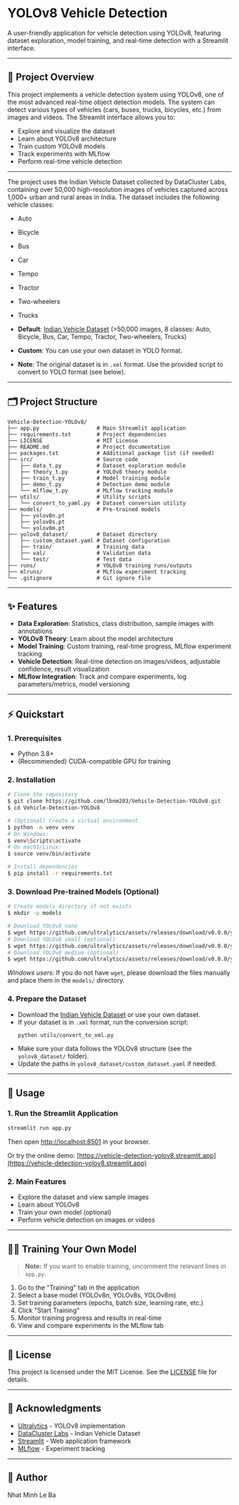 # YOLOv8 Vehicle Detection

A user-friendly application for vehicle detection using YOLOv8, featuring dataset exploration, model training, and real-time detection with a Streamlit interface.

---

## 🚗 Project Overview

This project implements a vehicle detection system using YOLOv8, one of the most advanced real-time object detection models. The system can detect various types of vehicles (cars, buses, trucks, bicycles, etc.) from images and videos. The Streamlit interface allows you to:
- Explore and visualize the dataset
- Learn about YOLOv8 architecture
- Train custom YOLOv8 models
- Track experiments with MLflow
- Perform real-time vehicle detection

---

The project uses the Indian Vehicle Dataset collected by DataCluster Labs, containing over 50,000 high-resolution images of vehicles captured across 1,000+ urban and rural areas in India. The dataset includes the following vehicle classes:
- Auto
- Bicycle
- Bus
- Car
- Tempo
- Tractor
- Two-wheelers
- Trucks

- **Default**: [Indian Vehicle Dataset](https://www.kaggle.com/datasets/dataclusterlabs/indian-vehicle-dataset) (>50,000 images, 8 classes: Auto, Bicycle, Bus, Car, Tempo, Tractor, Two-wheelers, Trucks)
- **Custom**: You can use your own dataset in YOLO format.
- **Note**: The original dataset is in `.xml` format. Use the provided script to convert to YOLO format (see below).

---

## 🗂️ Project Structure

```
Vehicle-Detection-YOLOv8/
├── app.py                  # Main Streamlit application
├── requirements.txt        # Project dependencies
├── LICENSE                 # MIT License
├── README.md               # Project documentation
├── packages.txt            # Additional package list (if needed)
├── src/                    # Source code
│   ├── data_t.py           # Dataset exploration module
│   ├── theory_t.py         # YOLOv8 theory module
│   ├── train_t.py          # Model training module
│   ├── demo_t.py           # Detection demo module
│   └── mlflow_t.py         # MLflow tracking module
├── utils/                  # Utility scripts
│   └── convert_to_yaml.py  # Dataset conversion utility
├── models/                 # Pre-trained models
│   ├── yolov8n.pt
│   ├── yolov8s.pt
│   └── yolov8m.pt
├── yolov8_dataset/         # Dataset directory
│   ├── custom_dataset.yaml # Dataset configuration
│   ├── train/              # Training data
│   ├── val/                # Validation data
│   └── test/               # Test data
├── runs/                   # YOLOv8 training runs/outputs
├── mlruns/                 # MLflow experiment tracking
└── .gitignore              # Git ignore file
```

---

## ✨ Features

- **Data Exploration**: Statistics, class distribution, sample images with annotations
- **YOLOv8 Theory**: Learn about the model architecture
- **Model Training**: Custom training, real-time progress, MLflow experiment tracking
- **Vehicle Detection**: Real-time detection on images/videos, adjustable confidence, result visualization
- **MLflow Integration**: Track and compare experiments, log parameters/metrics, model versioning

---

## ⚡ Quickstart

### 1. Prerequisites
- Python 3.8+
- (Recommended) CUDA-compatible GPU for training

### 2. Installation

```bash
# Clone the repository
$ git clone https://github.com/lbnm203/Vehicle-Detection-YOLOv8.git
$ cd Vehicle-Detection-YOLOv8

# (Optional) Create a virtual environment
$ python -m venv venv
# On Windows:
$ venv\Scripts\activate
# On macOS/Linux:
$ source venv/bin/activate

# Install dependencies
$ pip install -r requirements.txt
```

### 3. Download Pre-trained Models (Optional)

```bash
# Create models directory if not exists
$ mkdir -p models

# Download YOLOv8 nano
$ wget https://github.com/ultralytics/assets/releases/download/v0.0.0/yolov8n.pt -P models/
# Download YOLOv8 small (optional)
$ wget https://github.com/ultralytics/assets/releases/download/v0.0.0/yolov8s.pt -P models/
# Download YOLOv8 medium (optional)
$ wget https://github.com/ultralytics/assets/releases/download/v0.0.0/yolov8m.pt -P models/
```
*Windows users*: If you do not have `wget`, please download the files manually and place them in the `models/` directory.

### 4. Prepare the Dataset
- Download the [Indian Vehicle Dataset](https://www.kaggle.com/datasets/dataclusterlabs/indian-vehicle-dataset) or use your own dataset.
- If your dataset is in `.xml` format, run the conversion script:
  ```bash
  python utils/convert_to_xml.py
  ```
- Make sure your data follows the YOLOv8 structure (see the `yolov8_dataset/` folder).
- Update the paths in `yolov8_dataset/custom_dataset.yaml` if needed.

---

## 🚀 Usage

### 1. Run the Streamlit Application
```bash
streamlit run app.py
```
Then open [http://localhost:8501](http://localhost:8501) in your browser.

Or try the online demo: [https://vehicle-detection-yolov8.streamlit.app](https://vehicle-detection-yolov8.streamlit.app)

### 2. Main Features
- Explore the dataset and view sample images
- Learn about YOLOv8
- Train your own model (optional)
- Perform vehicle detection on images or videos

---

## 🏋️‍♂️ Training Your Own Model

> **Note:** If you want to enable training, uncomment the relevant lines in `app.py`.

1. Go to the "Training" tab in the application
2. Select a base model (YOLOv8n, YOLOv8s, YOLOv8m)
3. Set training parameters (epochs, batch size, learning rate, etc.)
4. Click "Start Training"
5. Monitor training progress and results in real-time
6. View and compare experiments in the MLflow tab

---

## 📄 License

This project is licensed under the MIT License. See the [LICENSE](LICENSE) file for details.

---

## 🙏 Acknowledgments

- [Ultralytics](https://github.com/ultralytics/ultralytics) - YOLOv8 implementation
- [DataCluster Labs](https://www.datacluster.ai/) - Indian Vehicle Dataset
- [Streamlit](https://streamlit.io/) - Web application framework
- [MLflow](https://mlflow.org/) - Experiment tracking

---

## 👤 Author

Nhat Minh Le Ba


